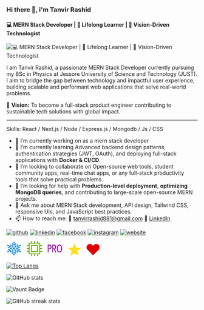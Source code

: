 ### Hi there 👋, i'm Tanvir Rashid
#### 💻 MERN Stack Developer | 🚀 Lifelong Learner | 🎯 Vision-Driven Technologist
![💻 MERN Stack Developer | 🚀 Lifelong Learner | 🎯 Vision-Driven Technologist](https://i.ibb.co.com/DHnjF7ht/Screenshot-from-2025-05-02-00-55-27.png)

I am Tanvir Rashid, a passionate MERN Stack Developer currently pursuing my BSc in Physics at Jessore University of Science and Technology (JUST). I aim to bridge the gap between technology and impactful user experience, building scalable and performant web applications that solve real-world problems. 

🧠 **Vision:** To become a full-stack product engineer contributing to sustainable tech solutions with global impact.

---

Skills: React / Next.js / Node / Express.js / Mongodb / Js / CSS

- 🔭 I’m currently working on as a mern stack developer 
- 🌱 I’m currently learning   Advanced backend design patterns, authentication strategies (JWT, OAuth), and deploying full-stack applications with **Docker & CI/CD**. 
- 👯 I’m looking to collaborate on  Open-source web tools, student community apps, real-time chat apps, or any full-stack productivity tools that solve practical problems. 
- 🤔 I’m looking for help with **Production-level deployment**, **optimizing MongoDB queries**, and contributing to large-scale open-source MERN projects. 
- 💬 Ask me about MERN Stack development, API design, Tailwind CSS, responsive UIs, and JavaScript best practices. 
- 📫 How to reach me:   📧 [tanvirrashid881@gmail.com](mailto:tanvirrashid881@gmail.com)     💼 [LinkedIn](https://www.linkedin.com/in/tanvirrashid881) 


[<img src='https://cdn.jsdelivr.net/npm/simple-icons@3.0.1/icons/github.svg' alt='github' height='40'>](https://github.com/MohammadTanvir881)  [<img src='https://cdn.jsdelivr.net/npm/simple-icons@3.0.1/icons/linkedin.svg' alt='linkedin' height='40'>](https://www.linkedin.com/in/tanvirrashid881/)  [<img src='https://cdn.jsdelivr.net/npm/simple-icons@3.0.1/icons/facebook.svg' alt='facebook' height='40'>](https://www.facebook.com/mohammad.tanvir.114)  [<img src='https://cdn.jsdelivr.net/npm/simple-icons@3.0.1/icons/instagram.svg' alt='instagram' height='40'>](https://www.instagram.com/mohammadtanvirfardin/)  [<img src='https://cdn.jsdelivr.net/npm/simple-icons@3.0.1/icons/icloud.svg' alt='website' height='40'>](https://new-portfolio-sage-three.vercel.app/)  

<a href='https://archiveprogram.github.com/'><img src='https://raw.githubusercontent.com/acervenky/animated-github-badges/master/assets/acbadge.gif' width='40' height='40'></a> <a href='https://docs.github.com/en/developers'><img src='https://raw.githubusercontent.com/acervenky/animated-github-badges/master/assets/devbadge.gif' width='40' height='40'></a> <a href='https://github.com/pricing'><img src='https://raw.githubusercontent.com/acervenky/animated-github-badges/master/assets/pro.gif' width='40' height='40'></a> <a href='https://stars.github.com/'><img src='https://raw.githubusercontent.com/acervenky/animated-github-badges/master/assets/starbadge.gif' width='35' height='35'></a> <a href='https://docs.github.com/en/github/supporting-the-open-source-community-with-github-sponsors'><img src='https://raw.githubusercontent.com/acervenky/animated-github-badges/master/assets/sponsorbadge.gif' width='35' height='35'></a> 

[![Top Langs](https://github-readme-stats.vercel.app/api/top-langs/?username=MohammadTanvir881)](https://github.com/anuraghazra/github-readme-stats)

![GitHub stats](https://github-readme-stats.vercel.app/api?username=MohammadTanvir881&show_icons=true)  

![Vaunt Badge](https://api.vaunt.dev/v1/github/entities/MohammadTanvir881/contributions?format=svg&private=false)  

![GitHub streak stats](https://streak-stats.demolab.com/?user=MohammadTanvir881)  

